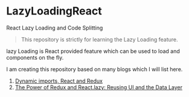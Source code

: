 # LazyLoadingReact
React Lazy Loading and Code Splitting

> This repository is strictly for learning the Lazy Loading feature.

lazy Loading is React provided feature which can be used to load and components on the fly. 

I am creating this repository based on many blogs which I will list here.

1. [Dynamic imports, React and Redux](https://codeburst.io/dynamic-imports-react-and-redux-29f6d2d88d77)
2. [The Power of Redux and React.lazy: Reusing UI and the Data Layer](https://medium.com/front-end-weekly/the-power-of-redux-and-react-lazy-bdeb21028f43)
